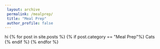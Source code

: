 ```yaml
---
 layout: archive
 permalink: /mealprep/
 title: "Meal Prep"
 author_profile: false
---
```

hi
{% for post in site.posts %}
  {% if post.category == "Meal Prep"%}
    Cats
  {% endif %}
{% endfor %}
